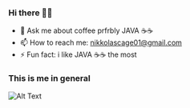 ### Hi there 👋😼
- 💬 Ask me about coffee prfrbly JAVA ☕☕
- 📫 How to reach me: nikkolascage01@gmail.com
- ⚡ Fun fact: i like JAVA ☕☕ the most


### This is me in general 
![Alt Text](https://i.pinimg.com/originals/03/84/ec/0384ec3f3163bbfbe7a9788d5d9394af.gif)

